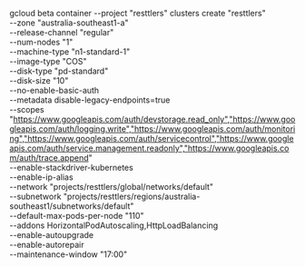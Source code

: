 gcloud beta container --project "resttlers" clusters create "resttlers" \
  --zone "australia-southeast1-a" \
  --release-channel "regular" \
  --num-nodes "1" \
  --machine-type "n1-standard-1" \
  --image-type "COS" \
  --disk-type "pd-standard" \
  --disk-size "10" \
  --no-enable-basic-auth \
  --metadata disable-legacy-endpoints=true \
  --scopes "https://www.googleapis.com/auth/devstorage.read_only","https://www.googleapis.com/auth/logging.write","https://www.googleapis.com/auth/monitoring","https://www.googleapis.com/auth/servicecontrol","https://www.googleapis.com/auth/service.management.readonly","https://www.googleapis.com/auth/trace.append" \
  --enable-stackdriver-kubernetes \
  --enable-ip-alias \
  --network "projects/resttlers/global/networks/default" \
  --subnetwork "projects/resttlers/regions/australia-southeast1/subnetworks/default" \
  --default-max-pods-per-node "110" \
  --addons HorizontalPodAutoscaling,HttpLoadBalancing \
  --enable-autoupgrade \
  --enable-autorepair \
  --maintenance-window "17:00"
